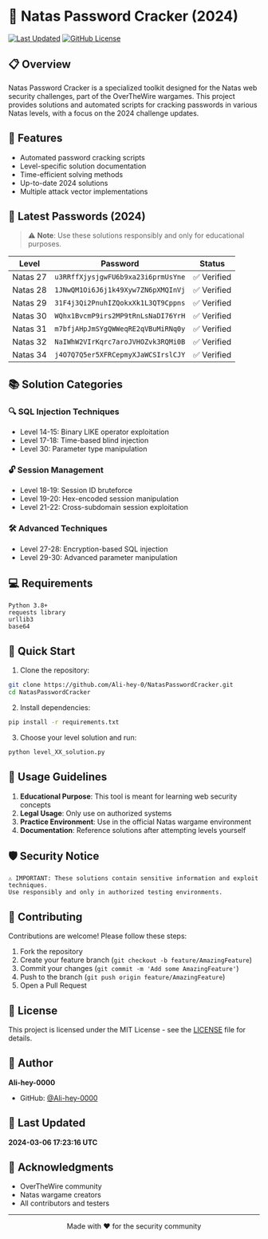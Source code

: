 # 🔐 Natas Password Cracker (2024)

[![Last Updated](https://img.shields.io/badge/Last%20Updated-March%202024-blue)](https://github.com/Ali-hey-0/NatasPasswordCracker)
[![GitHub License](https://img.shields.io/github/license/Ali-hey-0/NatasPasswordCracker)](https://github.com/Ali-hey-0/NatasPasswordCracker/blob/main/LICENSE)

## 📋 Overview

Natas Password Cracker is a specialized toolkit designed for the Natas web security challenges, part of the OverTheWire wargames. This project provides solutions and automated scripts for cracking passwords in various Natas levels, with a focus on the 2024 challenge updates.

## 🎯 Features

- Automated password cracking scripts
- Level-specific solution documentation
- Time-efficient solving methods
- Up-to-date 2024 solutions
- Multiple attack vector implementations

## 🔑 Latest Passwords (2024)

> ⚠️ **Note**: Use these solutions responsibly and only for educational purposes.

| Level | Password | Status |
|-------|----------|---------|
| Natas 27 | `u3RRffXjysjgwFU6b9xa23i6prmUsYne` | ✅ Verified |
| Natas 28 | `1JNwQM1Oi6J6j1k49Xyw7ZN6pXMQInVj` | ✅ Verified |
| Natas 29 | `31F4j3Qi2PnuhIZQokxXk1L3QT9Cppns` | ✅ Verified |
| Natas 30 | `WQhx1BvcmP9irs2MP9tRnLsNaDI76YrH` | ✅ Verified |
| Natas 31 | `m7bfjAHpJmSYgQWWeqRE2qVBuMiRNq0y` | ✅ Verified |
| Natas 32 | `NaIWhW2VIrKqrc7aroJVHOZvk3RQMi0B` | ✅ Verified |
| Natas 34 | `j4O7Q7Q5er5XFRCepmyXJaWCSIrslCJY` | ✅ Verified |

## 📚 Solution Categories

### 🔍 SQL Injection Techniques
- Level 14-15: Binary LIKE operator exploitation
- Level 17-18: Time-based blind injection
- Level 30: Parameter type manipulation

### 🔓 Session Management
- Level 18-19: Session ID bruteforce
- Level 19-20: Hex-encoded session manipulation
- Level 21-22: Cross-subdomain session exploitation

### 🛠️ Advanced Techniques
- Level 27-28: Encryption-based SQL injection
- Level 29-30: Advanced parameter manipulation

## 💻 Requirements

```text
Python 3.8+
requests library
urllib3
base64
```

## 🚀 Quick Start

1. Clone the repository:
```bash
git clone https://github.com/Ali-hey-0/NatasPasswordCracker.git
cd NatasPasswordCracker
```

2. Install dependencies:
```bash
pip install -r requirements.txt
```

3. Choose your level solution and run:
```bash
python level_XX_solution.py
```

## 🔰 Usage Guidelines

1. **Educational Purpose**: This tool is meant for learning web security concepts
2. **Legal Usage**: Only use on authorized systems
3. **Practice Environment**: Use in the official Natas wargame environment
4. **Documentation**: Reference solutions after attempting levels yourself

## 🛡️ Security Notice

```text
⚠️ IMPORTANT: These solutions contain sensitive information and exploit techniques.
Use responsibly and only in authorized testing environments.
```

## 🤝 Contributing

Contributions are welcome! Please follow these steps:

1. Fork the repository
2. Create your feature branch (`git checkout -b feature/AmazingFeature`)
3. Commit your changes (`git commit -m 'Add some AmazingFeature'`)
4. Push to the branch (`git push origin feature/AmazingFeature`)
5. Open a Pull Request

## 📜 License

This project is licensed under the MIT License - see the [LICENSE](LICENSE) file for details.

## 👤 Author

**Ali-hey-0000**
- GitHub: [@Ali-hey-0000](https://github.com/Ali-hey-0)

## 📅 Last Updated

**2024-03-06 17:23:16 UTC**

## 🙏 Acknowledgments

- OverTheWire community
- Natas wargame creators
- All contributors and testers

---

<p align="center">Made with ❤️ for the security community</p>
